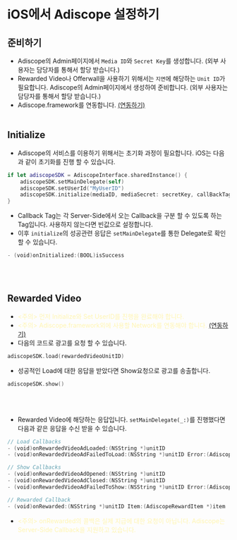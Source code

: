 # iOS에서 Adiscope 설정하기
## 준비하기 
* Adiscope의 Admin페이지에서 `Media ID`와 `Secret Key`를 생성합니다. (외부 사용자는 담당자를 통해서 할당 받습니다.)
* Rewarded Video나 Offerwall을 사용하기 위해서는 `지면`에 해당하는 `Unit ID`가 필요합니다. Adiscope의 Admin페이지에서 생성하여 준비합니다. (외부 사용자는 담당자를 통해서 할당 받습니다.)
* Adiscope.framework를 연동합니다. [(연동하기)](https://github.com/adiscope/Adiscope-iOS-Sample/blob/main/Installation_manual.md#installation)
<br><br>

## Initialize
* Adiscope의 서비스를 이용하기 위해서는 초기화 과정이 필요합니다. iOS는 다음과 같이 초기화를 진행 할 수 있습니다.
```swift
if let adiscopeSDK = AdiscopeInterface.sharedInstance() {
    adiscopeSDK.setMainDelegate(self)
    adiscopeSDK.setUserId("MyUserID")
    adiscopeSDK.initialize(mediaID, mediaSecret: secretKey, callBackTag: "")
}
```

* Callback Tag는 각 Server-Side에서 오는 Callback을 구분 할 수 있도록 하는 Tag입니다. 사용하지 않는다면 빈값으로 설정합니다.
* 이후 `initialize`의 성공관련 응답은 `setMainDelegate`를 통한 Delegate로 확인 할 수 있습니다.
```swift
- (void)onInitialized:(BOOL)isSuccess 
```
<br><br>

## Rewarded Video
* <span style='color: #fff5b1'><주의> 먼저 Initialize와 Set UserID를 진행을 완료해야 합니다.</span>
* <span style='color: #fff5b1'><주의> Adiscope.framework외에 사용할 Network를 연동해야 합니다. [(연동하기)](https://github.com/adiscope/Adiscope-iOS-Sample/blob/main/Installation_manual.md#installation)</span>
* 다음의 코드로 광고를 요청 할 수 있습니다. 
```swift
adiscopeSDK.load(rewardedVideoUnitID)
```

* 성공적인 Load에 대한 응답을 받았다면 Show요청으로 광고를 송출합니다. 
```swift
adiscopeSDK.show()
```

<br><br>
* Rewarded Video에 해당하는 응답입니다. `setMainDelegate(_:)`를 진행했다면 다음과 같은 응답을 수신 받을 수 있습니다.
```swift
// Load Callbacks
- (void)onRewardedVideoAdLoaded:(NSString *)unitID
- (void)onRewardedVideoAdFailedToLoad:(NSString *)unitID Error:(AdiscopeError *)error

// Show Callbacks
- (void)onRewardedVideoAdOpened:(NSString *)unitID
- (void)onRewardedVideoAdClosed:(NSString *)unitID
- (void)onRewardedVideoAdFailedToShow:(NSString *)unitID Error:(AdiscopeError *)error

// Rewarded Callback
- (void)onRewarded:(NSString *)unitID Item:(AdiscopeRewardItem *)item
```
* <span style='color: #fff5b1'><주의> onRewarded의 콜백은 실제 지급에 대한 요청이 아닙니다. Adiscope는 Server-Side Callback을 지원하고 있습니다.</span>
<br><br>

